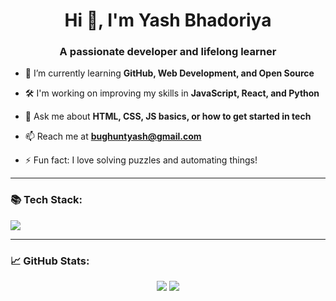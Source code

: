 <h1 align="center">Hi 👋, I'm Yash Bhadoriya</h1>
<h3 align="center">A passionate developer and lifelong learner</h3>

- 🌱 I’m currently learning **GitHub, Web Development, and Open Source**

- 🛠️ I'm working on improving my skills in **JavaScript, React, and Python**

- 💬 Ask me about **HTML, CSS, JS basics, or how to get started in tech**

- 📫 Reach me at **bughuntyash@gmail.com**

- ⚡ Fun fact: I love solving puzzles and automating things!

---

### 📚 Tech Stack:
<p>
  <img src="https://skillicons.dev/icons?i=html,css,js,python,react,nodejs,git,github" />
</p>

---

### 📈 GitHub Stats:
<p align="center">
  <img src="https://github-readme-stats.vercel.app/api?username=YashBhadoriya&show_icons=true&theme=tokyonight" />
  <img src="https://github-readme-streak-stats.herokuapp.com/?user=YashBhadoriya&theme=tokyonight" />
</p>

